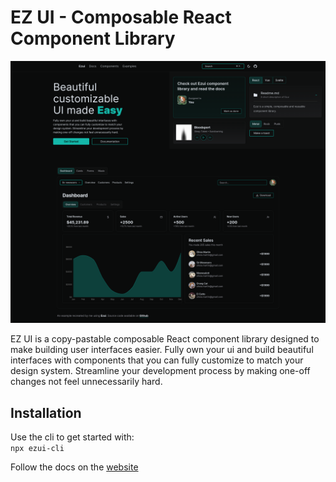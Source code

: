 # EZ UI - Composable React Component Library

![A screenshot of the Ezui website's home page](https://github.com/kshitij-p/ezui/blob/main/apps/docs/public/screenshots/homepage.png)

EZ UI is a copy-pastable composable React component library designed to make building user interfaces easier. Fully own your ui and build beautiful interfaces with components that you can fully customize to match your design system. Streamline your development process by making one-off changes not feel unnecessarily hard.

## Installation

Use the cli to get started with: <br />
`npx ezui-cli`

Follow the docs on the [website](https://ezui.vercel.app/docs)
